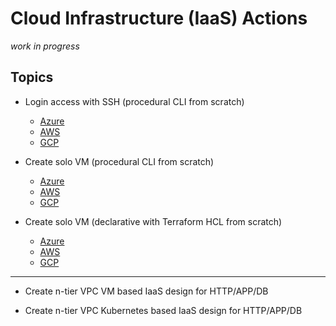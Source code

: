 # Cloud Infrastructure (IaaS) Actions
<i>work in progress</i>

## Topics

* Login access with SSH (procedural CLI from scratch)
   * [Azure](https://gist.github.com/realBjornRoden/ca3ee0204e6506d6d8e0f6f7b2658e8a#file-cloudactions-azure-login-md)
   * [AWS](https://gist.github.com/realBjornRoden/36ee9bc937ec5bc03afba6f8b4275aa0#file-cloudactions-aws-login-md)
   * [GCP](https://gist.github.com/realBjornRoden/3f2d63e0654163fbca659830ce9071c2#file-cloudactions-gcp-login-md)

* Create solo VM (procedural CLI from scratch)
   * [Azure](https://gist.github.com/realBjornRoden/14ddf0d4da8ecce616de1da7ce41bb66#file-cloudactions-azure-solo-md)
   * [AWS](https://gist.github.com/realBjornRoden/2915399d2a8cd55eb374e92cbedf56f2#file-cloudactions-aws-solo-md)
   * [GCP](https://gist.github.com/realBjornRoden/42924a06d352d438c58eb39d12923426#file-cloudactions-gcp-solo-md)

* Create solo VM (declarative with Terraform HCL from scratch)
   * [Azure](https://gist.github.com/realBjornRoden/XXXX#file-cloudactions-azure-terraform-md)
   * [AWS](https://gist.github.com/realBjornRoden/XXXX#file-cloudactions-aws-terraform-md)
   * [GCP](https://gist.github.com/realBjornRoden/XXXX#file-cloudactions-gcp-terraform-md)

***
  
* Create n-tier VPC VM based IaaS design for HTTP/APP/DB

* Create n-tier VPC Kubernetes based IaaS design for HTTP/APP/DB
